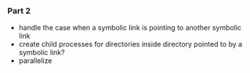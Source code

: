 ### Part 2
- handle the case when a symbolic link is pointing to another symbolic link
- create child processes for directories inside directory pointed to by a symbolic link?
- parallelize
